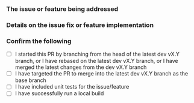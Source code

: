 <!-- Thank you for contributing to MatrixParameters.AspNetCore!  Open source is only as strong as its contributors.  All non-trivial contributions get a public credit in the readme! -->

### The issue or feature being addressed

<!-- Please include the existing github issue number where relevant -->

### Details on the issue fix or feature implementation

### Confirm the following

- [ ]  I started this PR by branching from the head of the latest dev vX.Y branch, or I have rebased on the latest dev vX.Y branch, or I have merged the latest changes from the dev vX.Y branch
- [ ]  I have targeted the PR to merge into the latest dev vX.Y branch as the base branch
- [ ]  I have included unit tests for the issue/feature
- [ ]  I have successfully run a local build

